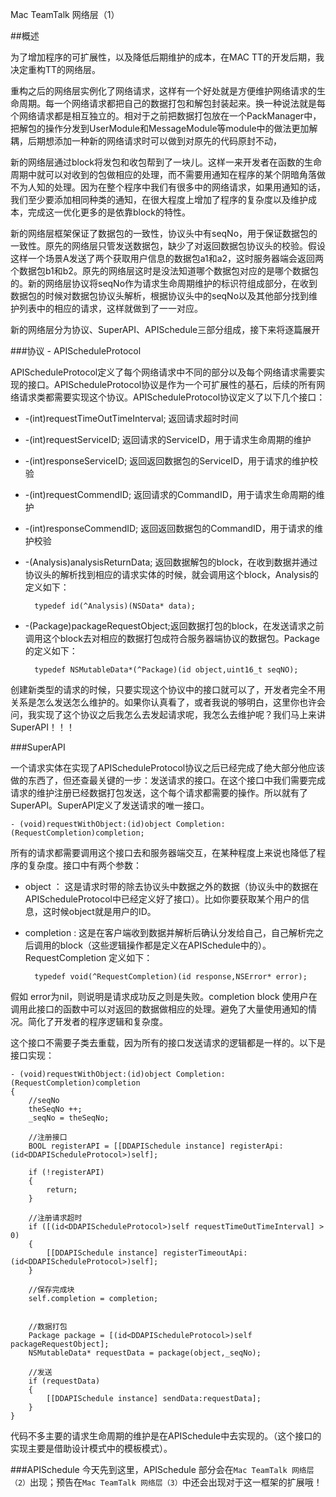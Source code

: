 Mac TeamTalk 网络层（1）

##概述

为了增加程序的可扩展性，以及降低后期维护的成本，在MAC TT的开发后期，我决定重构TT的网络层。

重构之后的网络层实例化了网络请求，这样有一个好处就是方便维护网络请求的生命周期。每一个网络请求都把自己的数据打包和解包封装起来。换一种说法就是每个网络请求都是相互独立的。相对于之前把数据打包放在一个PackManager中，把解包的操作分发到UserModule和MessageModule等module中的做法更加解耦，后期想添加一种新的网络请求时可以做到对原先的代码原封不动，

新的网络层通过block将发包和收包帮到了一块儿。这样一来开发者在函数的生命周期中就可以对收到的包做相应的处理，而不需要用通知在程序的某个阴暗角落做不为人知的处理。因为在整个程序中我们有很多中的网络请求，如果用通知的话，我们至少要添加相同种类的通知，在很大程度上增加了程序的复杂度以及维护成本，完成这一优化更多的是依靠block的特性。

新的网络层框架保证了数据包的一致性，协议头中有seqNo，用于保证数据包的一致性。原先的网络层只管发送数据包，缺少了对返回数据包协议头的校验。假设这样一个场景A发送了两个获取用户信息的数据包a1和a2，这时服务器端会返回两个数据包b1和b2。原先的网络层这时是没法知道哪个数据包对应的是哪个数据包的。新的网络层协议将seqNo作为请求生命周期维护的标识符组成部分，在收到数据包的时候对数据包协议头解析，根据协议头中的seqNo以及其他部分找到维护列表中的相应的请求，这样就做到了一一对应。

新的网络层分为协议、SuperAPI、APISchedule三部分组成，接下来将逐篇展开

###协议 - APIScheduleProtocol

APIScheduleProtocol定义了每个网络请求中不同的部分以及每个网络请求需要实现的接口。APIScheduleProtocol协议是作为一个可扩展性的基石，后续的所有网络请求类都需要实现这个协议。APIScheduleProtocol协议定义了以下几个接口：

- -(int)requestTimeOutTimeInterval; 返回请求超时时间

- -(int)requestServiceID; 返回请求的ServiceID，用于请求生命周期的维护
 
- -(int)responseServiceID; 返回返回数据包的ServiceID，用于请求的维护校验

- -(int)requestCommendID; 返回请求的CommandID，用于请求生命周期的维护

- -(int)responseCommendID; 返回返回数据包的CommandID，用于请求的维护校验

- -(Analysis)analysisReturnData; 返回数据解包的block，在收到数据并通过协议头的解析找到相应的请求实体的时候，就会调用这个block，Analysis的定义如下：

		typedef id(^Analysis)(NSData* data);

- -(Package)packageRequestObject;返回数据打包的block，在发送请求之前调用这个block去对相应的数据打包成符合服务器端协议的数据包。Package的定义如下：

		typedef NSMutableData*(^Package)(id object,uint16_t seqNO);
		
创建新类型的请求的时候，只要实现这个协议中的接口就可以了，开发者完全不用关系是怎么发送怎么维护的。如果你认真看了，或者我说的够明白，这里你也许会问，我实现了这个协议之后我怎么去发起请求呢，我怎么去维护呢？我们马上来讲SuperAPI！！！

###SuperAPI

一个请求实体在实现了APIScheduleProtocol协议之后已经完成了绝大部分他应该做的东西了，但还查最关键的一步：发送请求的接口。在这个接口中我们需要完成请求的维护注册已经数据打包发送，这个每个请求都需要的操作。所以就有了SuperAPI。SuperAPI定义了发送请求的唯一接口。

	- (void)requestWithObject:(id)object Completion:(RequestCompletion)completion;
所有的请求都需要调用这个接口去和服务器端交互，在某种程度上来说也降低了程序的复杂度。接口中有两个参数：

- object ： 这是请求时带的除去协议头中数据之外的数据（协议头中的数据在APIScheduleProtocol中已经定义好了接口）。比如你要获取某个用户的信息，这时候object就是用户的ID。

- completion : 这是在客户端收到数据并解析后确认分发给自己，自己解析完之后调用的block（这些逻辑操作都是定义在APISchedule中的）。RequestCompletion 定义如下：

		typedef void(^RequestCompletion)(id response,NSError* error);
假如 error为nil，则说明是请求成功反之则是失败。completion block 使用户在调用此接口的函数中可以对返回的数据做相应的处理。避免了大量使用通知的情况。简化了开发者的程序逻辑和复杂度。

这个接口不需要子类去重载，因为所有的接口发送请求的逻辑都是一样的。以下是接口实现：

	- (void)requestWithObject:(id)object Completion:(RequestCompletion)completion
	{
	    //seqNo
	    theSeqNo ++;
	    _seqNo = theSeqNo;
	    
	    //注册接口
	    BOOL registerAPI = [[DDAPISchedule instance] registerApi:(id<DDAPIScheduleProtocol>)self];
	    
	    if (!registerAPI)
	    {
	        return;
	    }
	    
	    //注册请求超时
	    if ([(id<DDAPIScheduleProtocol>)self requestTimeOutTimeInterval] > 0)
	    {
	        [[DDAPISchedule instance] registerTimeoutApi:(id<DDAPIScheduleProtocol>)self];
	    }
	    
	    //保存完成块
	    self.completion = completion;
	
	    
	    //数据打包
	    Package package = [(id<DDAPIScheduleProtocol>)self packageRequestObject];
	    NSMutableData* requestData = package(object,_seqNo);
	    
	    //发送
	    if (requestData)
	    {
	        [[DDAPISchedule instance] sendData:requestData];
	    }
	}

代码不多主要的请求生命周期的维护是在APISchedule中去实现的。（这个接口的实现主要是借助设计模式中的模板模式）。

###APISchedule
今天先到这里，APISchedule 部分会在`Mac TeamTalk 网络层（2）`出现；预告在`Mac TeamTalk 网络层（3）`中还会出现对于这一框架的扩展哦！




